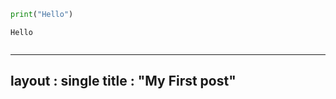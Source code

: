 ```python
print("Hello")
```

    Hello
    


```python

```
---
layout : single
title : "My First post"
---

